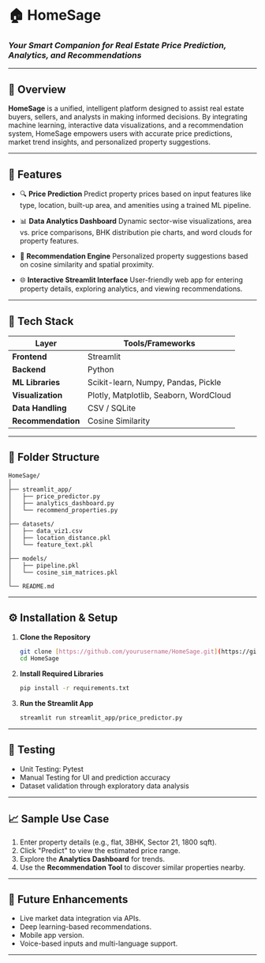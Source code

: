 # 🏠 HomeSage

### *Your Smart Companion for Real Estate Price Prediction, Analytics, and Recommendations*

---

## 📌 Overview

**HomeSage** is a unified, intelligent platform designed to assist real estate buyers, sellers, and analysts in making informed decisions. By integrating machine learning, interactive data visualizations, and a recommendation system, HomeSage empowers users with accurate price predictions, market trend insights, and personalized property suggestions.

---

## 🚀 Features

* 🔍 **Price Prediction**
  Predict property prices based on input features like type, location, built-up area, and amenities using a trained ML pipeline.

* 📊 **Data Analytics Dashboard**
  Dynamic sector-wise visualizations, area vs. price comparisons, BHK distribution pie charts, and word clouds for property features.

* 🧠 **Recommendation Engine**
  Personalized property suggestions based on cosine similarity and spatial proximity.

* 🌐 **Interactive Streamlit Interface**
  User-friendly web app for entering property details, exploring analytics, and viewing recommendations.

---

## 🧠 Tech Stack

| Layer              | Tools/Frameworks                       |
| ------------------ | -------------------------------------- |
| **Frontend**       | Streamlit                              |
| **Backend**        | Python                                 |
| **ML Libraries**   | Scikit-learn, Numpy, Pandas, Pickle    |
| **Visualization**  | Plotly, Matplotlib, Seaborn, WordCloud |
| **Data Handling**  | CSV / SQLite                           |
| **Recommendation** | Cosine Similarity                      |

---

## 📂 Folder Structure

```
HomeSage/
│
├── streamlit_app/
│   ├── price_predictor.py
│   ├── analytics_dashboard.py
│   └── recommend_properties.py
│
├── datasets/
│   ├── data_viz1.csv
│   ├── location_distance.pkl
│   └── feature_text.pkl
│
├── models/
│   ├── pipeline.pkl
│   └── cosine_sim_matrices.pkl
│
└── README.md
```

---

## ⚙️ Installation & Setup

1. **Clone the Repository**

   ```bash
   git clone [https://github.com/yourusername/HomeSage.git](https://github.com/samiksha0shukla/HomeSage.git)
   cd HomeSage
   ```

2. **Install Required Libraries**

   ```bash
   pip install -r requirements.txt
   ```

3. **Run the Streamlit App**

   ```bash
   streamlit run streamlit_app/price_predictor.py
   ```

---

## 🧪 Testing

* Unit Testing: Pytest
* Manual Testing for UI and prediction accuracy
* Dataset validation through exploratory data analysis

---

## 📈 Sample Use Case

1. Enter property details (e.g., flat, 3BHK, Sector 21, 1800 sqft).
2. Click "Predict" to view the estimated price range.
3. Explore the **Analytics Dashboard** for trends.
4. Use the **Recommendation Tool** to discover similar properties nearby.

---

## 🌱 Future Enhancements

* Live market data integration via APIs.
* Deep learning-based recommendations.
* Mobile app version.
* Voice-based inputs and multi-language support.

---
